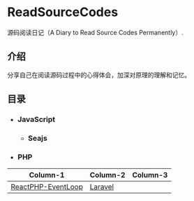 # ReadSourceCodes
源码阅读日记（A Diary to Read Source Codes Permanently）.

## 介绍

分享自己在阅读源码过程中的心得体会，加深对原理的理解和记忆。

## 目录

- ### JavaScript

	<!--学习Seajs自己也写一个-->
	- ### Seajs


- ### PHP

| Column-1| Column-2 | Column-3 |
| --- | --- | --- |
| [ReactPHP-EventLoop](./PHP/ReactPHP/Event-Loop/README.md) | [Laravel](./PHP/Laravel/README.md) | |

